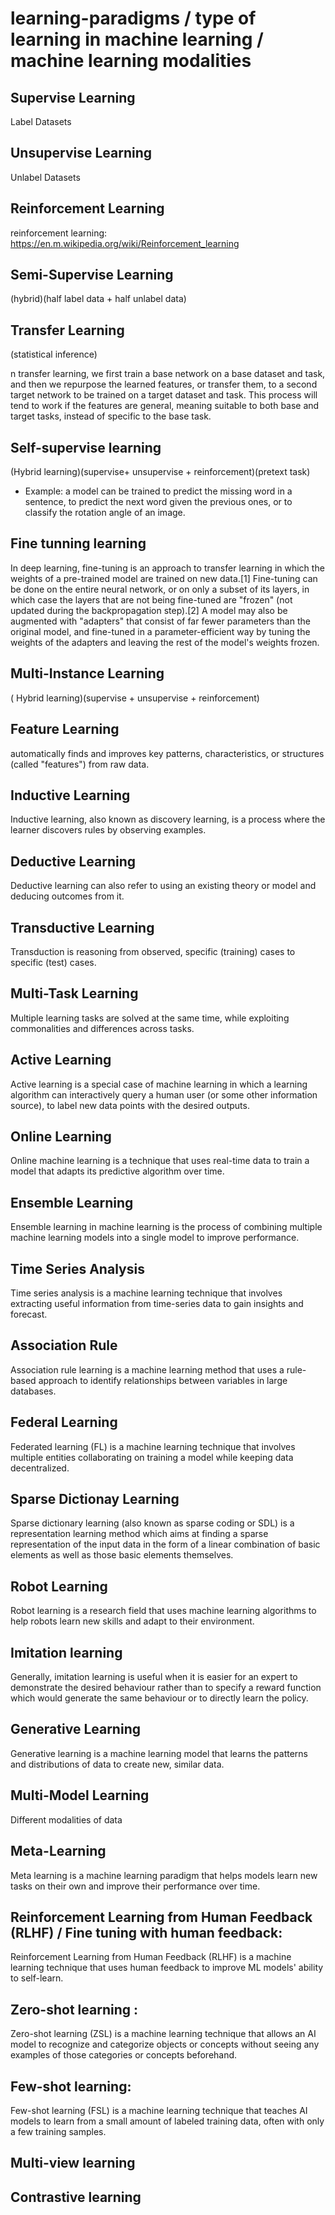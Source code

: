 # learning-paradigms / type of learning in machine learning / machine learning modalities

## Supervise Learning

Label Datasets


## Unsupervise Learning

Unlabel Datasets

## Reinforcement Learning

reinforcement learning: https://en.m.wikipedia.org/wiki/Reinforcement_learning

## Semi-Supervise Learning

(hybrid)(half label data + half unlabel data)


## Transfer Learning

(statistical inference)

n transfer learning, we first train a base network on a base dataset and task, and then we repurpose the learned features, or transfer them, to a second target network to be trained on a target dataset and task. This process will tend to work if the features are general, meaning suitable to both base and target tasks, instead of specific to the base task.


## Self-supervise learning

(Hybrid learning)(supervise+ unsupervise + reinforcement)(pretext task)

- Example: a model can be trained to predict the missing word in a sentence, to predict the next word given the previous ones, or to classify the rotation angle of an image. 

## Fine tunning learning

In deep learning, fine-tuning is an approach to transfer learning in which the weights of a pre-trained model are trained on new data.[1] Fine-tuning can be done on the entire neural network, or on only a subset of its layers, in which case the layers that are not being fine-tuned are "frozen" (not updated during the backpropagation step).[2] A model may also be augmented with "adapters" that consist of far fewer parameters than the original model, and fine-tuned in a parameter-efficient way by tuning the weights of the adapters and leaving the rest of the model's weights frozen.


## Multi-Instance Learning

( Hybrid learning)(supervise + unsupervise + reinforcement)

## Feature Learning
automatically finds and improves key patterns, characteristics, or structures (called "features") from raw data. 

## Inductive Learning

Inductive learning, also known as discovery learning, is a process where the learner discovers rules by observing examples.

## Deductive Learning

Deductive learning can also refer to using an existing theory or model and deducing outcomes from it.

## Transductive Learning

Transduction is reasoning from observed, specific (training) cases to specific (test) cases. 

## Multi-Task Learning
Multiple learning tasks are solved at the same time, while exploiting commonalities and differences across tasks.

## Active Learning
Active learning is a special case of machine learning in which a learning algorithm can interactively query a human user (or some other information source), to label new data points with the desired outputs.

## Online Learning
Online machine learning is a technique that uses real-time data to train a model that adapts its predictive algorithm over time.

## Ensemble Learning
Ensemble learning in machine learning is the process of combining multiple machine learning models into a single model to improve performance. 

## Time Series Analysis
Time series analysis is a machine learning technique that involves extracting useful information from time-series data to gain insights and forecast. 

## Association Rule
Association rule learning is a machine learning method that uses a rule-based approach to identify relationships between variables in large databases.

## Federal Learning
Federated learning (FL) is a machine learning technique that involves multiple entities collaborating on training a model while keeping data decentralized.

## Sparse Dictionay Learning

Sparse dictionary learning (also known as sparse coding or SDL) is a representation learning method which aims at finding a sparse representation of the input data in the form of a linear combination of basic elements as well as those basic elements themselves. 

## Robot Learning

Robot learning is a research field that uses machine learning algorithms to help robots learn new skills and adapt to their environment. 

## Imitation learning

Generally, imitation learning is useful when it is easier for an expert to demonstrate the desired behaviour rather than to specify a reward function which would generate the same behaviour or to directly learn the policy.

## Generative Learning

Generative learning is a machine learning model that learns the patterns and distributions of data to create new, similar data. 

## Multi-Model Learning

Different modalities of data

## Meta-Learning
Meta learning is a machine learning paradigm that helps models learn new tasks on their own and improve their performance over time.


## Reinforcement Learning from Human Feedback (RLHF) / Fine tuning with human feedback:
Reinforcement Learning from Human Feedback (RLHF) is a machine learning technique that uses human feedback to improve ML models' ability to self-learn.


## Zero-shot learning : 

Zero-shot learning (ZSL) is a machine learning technique that allows an AI model to recognize and categorize objects or concepts without seeing any examples of those categories or concepts beforehand.


## Few-shot learning: 

Few-shot learning (FSL) is a machine learning technique that teaches AI models to learn from a small amount of labeled training data, often with only a few training samples. 

## Multi-view learning

## Contrastive learning